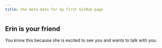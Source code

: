 ```yaml
---
title: the meta data for my first GitHub page 
--- 
```


## Erin is your friend

You know this because she is excited to see you and wants to talk with you. 
